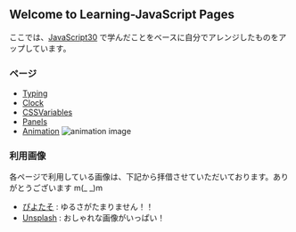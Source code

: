 ## Welcome to Learning-JavaScript Pages

ここでは、[JavaScript30](https://javascript30.com/) で学んだことをベースに自分でアレンジしたものをアップしています。


### ページ

- [Typing](https://nouvelle.github.io/Learning-JavaScript/01_Typing/) 
- [Clock](https://nouvelle.github.io/Learning-JavaScript/02_Clock/) 
- [CSSVariables](https://nouvelle.github.io/Learning-JavaScript/03_CSSVariables/) 
- [Panels](https://nouvelle.github.io/Learning-JavaScript/05_Panels/) 
- [Animation](https://nouvelle.github.io/Learning-JavaScript/animation/) 
![animation image](https://nouvelle.github.io/Learning-JavaScript/animation/img/animation.gif)

### 利用画像

各ページで利用している画像は、下記から拝借させていただいております。ありがとうございます m(_ _)m  

- [ぴよたそ](https://hiyokoyarou.com/)  : ゆるさがたまりません！！
- [Unsplash](https://unsplash.com/)  : おしゃれな画像がいっぱい！
